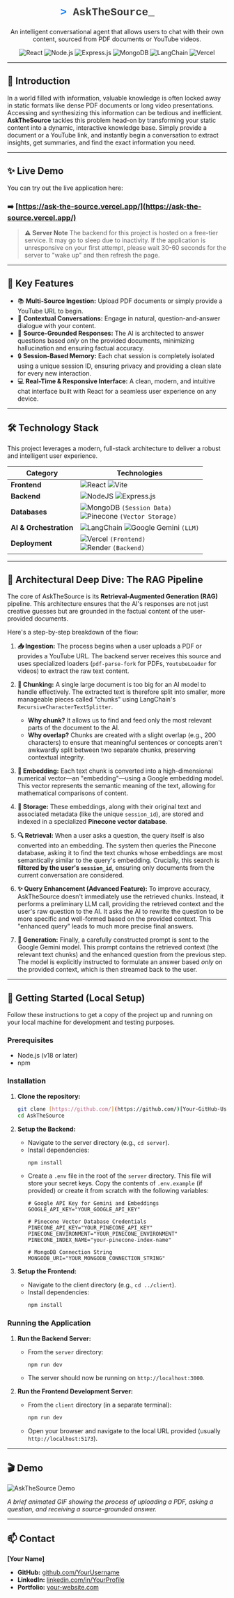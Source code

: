 <p align="center">
  <svg width="280" height="50" viewBox="0 0 280 50" xmlns="http://www.w3.org/2000/svg">
    <style>
      .cursor { animation: blink 1s step-end infinite; }
      @keyframes blink { from, to { opacity: 1 } 50% { opacity: 0 } }
    </style>
    <text x="10" y="35" font-family="'Courier New', Courier, monospace" font-size="24" font-weight="bold" fill="#333">
      <tspan fill="#007bff">&gt;</tspan> AskTheSource<tspan class="cursor" fill="#333">_</tspan>
    </text>
  </svg>
</p>

<p align="center">
  An intelligent conversational agent that allows users to chat with their own content, sourced from PDF documents or YouTube videos.
</p>

<p align="center">
  <img src="https://img.shields.io/badge/react-%2320232a.svg?style=for-the-badge&logo=react&logoColor=%2361DAFB" alt="React"/>
  <img src="https://img.shields.io/badge/node.js-339933?style=for-the-badge&logo=nodedotjs&logoColor=white" alt="Node.js"/>
  <img src="https://img.shields.io/badge/express.js-%23404d59.svg?style=for-the-badge&logo=express&logoColor=%2361DAFB" alt="Express.js"/>
  <img src="https://img.shields.io/badge/MongoDB-%234ea94b.svg?style=for-the-badge&logo=mongodb&logoColor=white" alt="MongoDB"/>
  <img src="https://img.shields.io/badge/langchain-%23000000.svg?style=for-the-badge&logo=langchain&logoColor=white" alt="LangChain"/>
  <img src="https://img.shields.io/badge/vercel-%23000000.svg?style=for-the-badge&logo=vercel&logoColor=white" alt="Vercel"/>
</p>

---

## 🚀 Introduction

In a world filled with information, valuable knowledge is often locked away in static formats like dense PDF documents or long video presentations. Accessing and synthesizing this information can be tedious and inefficient. **AskTheSource** tackles this problem head-on by transforming your static content into a dynamic, interactive knowledge base. Simply provide a document or a YouTube link, and instantly begin a conversation to extract insights, get summaries, and find the exact information you need.

---

## ✨ Live Demo

You can try out the live application here:

### ➡️ **[https://ask-the-source.vercel.app/](https://ask-the-source.vercel.app/)**

> **⚠️ Server Note**
> The backend for this project is hosted on a free-tier service. It may go to sleep due to inactivity. If the application is unresponsive on your first attempt, please wait 30-60 seconds for the server to "wake up" and then refresh the page.

---

## 🎯 Key Features

* 📚 **Multi-Source Ingestion:** Upload PDF documents or simply provide a YouTube URL to begin.
* 💬 **Contextual Conversations:** Engage in natural, question-and-answer dialogue with your content.
* 🎯 **Source-Grounded Responses:** The AI is architected to answer questions based *only* on the provided documents, minimizing hallucination and ensuring factual accuracy.
* 🔒 **Session-Based Memory:** Each chat session is completely isolated using a unique session ID, ensuring privacy and providing a clean slate for every new interaction.
* 💻 **Real-Time & Responsive Interface:** A clean, modern, and intuitive chat interface built with React for a seamless user experience on any device.

---

## 🛠️ Technology Stack

This project leverages a modern, full-stack architecture to deliver a robust and intelligent user experience.

| Category                | Technologies                                                                                                                                                             |
| ----------------------- | ------------------------------------------------------------------------------------------------------------------------------------------------------------------------ |
| **Frontend** | ![React](https://img.shields.io/badge/react-%2320232a.svg?style=flat&logo=react&logoColor=%2361DAFB) ![Vite](https://img.shields.io/badge/vite-%23646CFF.svg?style=flat&logo=vite&logoColor=white)          |
| **Backend** | ![NodeJS](https://img.shields.io/badge/node.js-339933?style=flat&logo=nodedotjs&logoColor=white) ![Express.js](https://img.shields.io/badge/express.js-%23404d59.svg?style=flat&logo=express&logoColor=%2361DAFB) |
| **Databases** | ![MongoDB](https://img.shields.io/badge/MongoDB-%234ea94b.svg?style=flat&logo=mongodb&logoColor=white) `(Session Data)` <br/> ![Pinecone](https://img.shields.io/badge/Pinecone-007bff?style=flat) `(Vector Storage)` |
| **AI & Orchestration** | ![LangChain](https://img.shields.io/badge/langchain-%23000000.svg?style=flat) ![Google Gemini](https://img.shields.io/badge/Google_Gemini-8E75B7?style=flat) `(LLM)`          |
| **Deployment** | ![Vercel](https://img.shields.io/badge/vercel-%23000000.svg?style=flat&logo=vercel&logoColor=white) `(Frontend)` <br/> ![Render](https://img.shields.io/badge/Render-46E3B7?style=flat) `(Backend)`            |

---

## 🧠 Architectural Deep Dive: The RAG Pipeline

The core of AskTheSource is its **Retrieval-Augmented Generation (RAG)** pipeline. This architecture ensures that the AI's responses are not just creative guesses but are grounded in the factual content of the user-provided documents.

Here's a step-by-step breakdown of the flow:

1.  **📥 Ingestion:** The process begins when a user uploads a PDF or provides a YouTube URL. The backend server receives this source and uses specialized loaders (`pdf-parse-fork` for PDFs, `YoutubeLoader` for videos) to extract the raw text content.

2.  **🧩 Chunking:** A single large document is too big for an AI model to handle effectively. The extracted text is therefore split into smaller, more manageable pieces called "chunks" using LangChain's `RecursiveCharacterTextSplitter`.
    * **Why chunk?** It allows us to find and feed only the most relevant parts of the document to the AI.
    * **Why overlap?** Chunks are created with a slight overlap (e.g., 200 characters) to ensure that meaningful sentences or concepts aren't awkwardly split between two separate chunks, preserving contextual integrity.

3.  **🔢 Embedding:** Each text chunk is converted into a high-dimensional numerical vector—an "embedding"—using a Google embedding model. This vector represents the semantic meaning of the text, allowing for mathematical comparisons of content.

4.  **🌲 Storage:** These embeddings, along with their original text and associated metadata (like the unique `session_id`), are stored and indexed in a specialized **Pinecone vector database**.

5.  **🔍 Retrieval:** When a user asks a question, the query itself is also converted into an embedding. The system then queries the Pinecone database, asking it to find the text chunks whose embeddings are most semantically similar to the query's embedding. Crucially, this search is **filtered by the user's `session_id`**, ensuring only documents from the current conversation are considered.

6.  **✨ Query Enhancement (Advanced Feature):** To improve accuracy, AskTheSource doesn't immediately use the retrieved chunks. Instead, it performs a preliminary LLM call, providing the retrieved context and the user's raw question to the AI. It asks the AI to rewrite the question to be more specific and well-formed based on the provided context. This "enhanced query" leads to much more precise final answers.

7.  **📝 Generation:** Finally, a carefully constructed prompt is sent to the Google Gemini model. This prompt contains the retrieved context (the relevant text chunks) and the enhanced question from the previous step. The model is explicitly instructed to formulate an answer based *only* on the provided context, which is then streamed back to the user.

---

## 🚀 Getting Started (Local Setup)

Follow these instructions to get a copy of the project up and running on your local machine for development and testing purposes.

### Prerequisites

* Node.js (v18 or later)
* npm

### Installation

1.  **Clone the repository:**
    ```bash
    git clone [https://github.com/](https://github.com/)[Your-GitHub-Username]/AskTheSource.git
    cd AskTheSource
    ```

2.  **Setup the Backend:**
    * Navigate to the server directory (e.g., `cd server`).
    * Install dependencies:
        ```bash
        npm install
        ```
    * Create a `.env` file in the root of the `server` directory. This file will store your secret keys. Copy the contents of `.env.example` (if provided) or create it from scratch with the following variables:
        ```env
        # Google API Key for Gemini and Embeddings
        GOOGLE_API_KEY="YOUR_GOOGLE_API_KEY"

        # Pinecone Vector Database Credentials
        PINECONE_API_KEY="YOUR_PINECONE_API_KEY"
        PINECONE_ENVIRONMENT="YOUR_PINECONE_ENVIRONMENT"
        PINECONE_INDEX_NAME="your-pinecone-index-name"

        # MongoDB Connection String
        MONGODB_URI="YOUR_MONGODB_CONNECTION_STRING"
        ```

3.  **Setup the Frontend:**
    * Navigate to the client directory (e.g., `cd ../client`).
    * Install dependencies:
        ```bash
        npm install
        ```

### Running the Application

1.  **Run the Backend Server:**
    * From the `server` directory:
        ```bash
        npm run dev
        ```
    * The server should now be running on `http://localhost:3000`.

2.  **Run the Frontend Development Server:**
    * From the `client` directory (in a separate terminal):
        ```bash
        npm run dev
        ```
    * Open your browser and navigate to the local URL provided (usually `http://localhost:5173`).

---

## 🎬 Demo

![AskTheSource Demo](./demo.gif)

*A brief animated GIF showing the process of uploading a PDF, asking a question, and receiving a source-grounded answer.*

---

## 📫 Contact

**[Your Name]**

* **GitHub:** [github.com/YourUsername](https://github.com/YourUsername)
* **LinkedIn:** [linkedin.com/in/YourProfile](https://linkedin.com/in/YourProfile)
* **Portfolio:** [your-website.com](https://your-website.com)